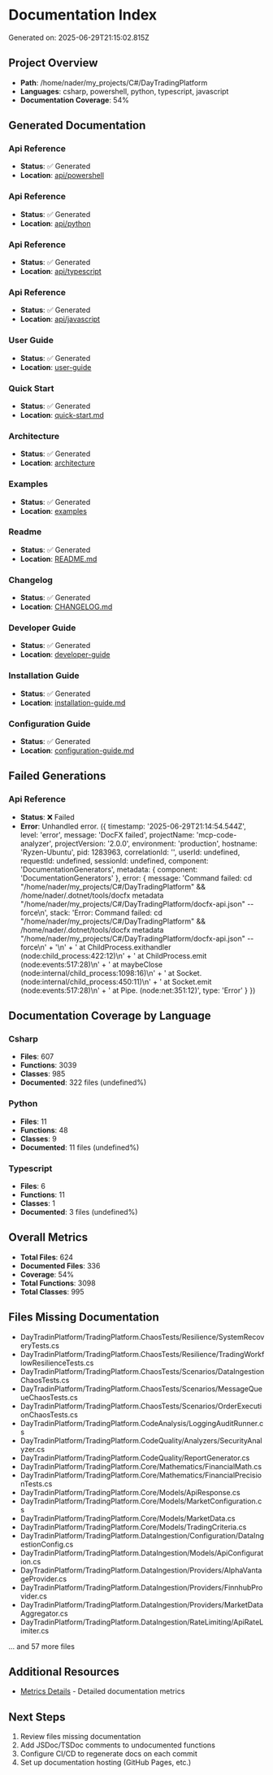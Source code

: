 # Documentation Index

Generated on: 2025-06-29T21:15:02.815Z

## Project Overview
- **Path**: /home/nader/my_projects/C#/DayTradingPlatform
- **Languages**: csharp, powershell, python, typescript, javascript
- **Documentation Coverage**: 54%

## Generated Documentation

### Api Reference
- **Status**: ✅ Generated
- **Location**: [api/powershell](./api/powershell)

### Api Reference
- **Status**: ✅ Generated
- **Location**: [api/python](./api/python)

### Api Reference
- **Status**: ✅ Generated
- **Location**: [api/typescript](./api/typescript)

### Api Reference
- **Status**: ✅ Generated
- **Location**: [api/javascript](./api/javascript)

### User Guide
- **Status**: ✅ Generated
- **Location**: [user-guide](./user-guide)

### Quick Start
- **Status**: ✅ Generated
- **Location**: [quick-start.md](./quick-start.md)

### Architecture
- **Status**: ✅ Generated
- **Location**: [architecture](./architecture)

### Examples
- **Status**: ✅ Generated
- **Location**: [examples](./examples)

### Readme
- **Status**: ✅ Generated
- **Location**: [README.md](./README.md)

### Changelog
- **Status**: ✅ Generated
- **Location**: [CHANGELOG.md](./CHANGELOG.md)

### Developer Guide
- **Status**: ✅ Generated
- **Location**: [developer-guide](./developer-guide)

### Installation Guide
- **Status**: ✅ Generated
- **Location**: [installation-guide.md](./installation-guide.md)

### Configuration Guide
- **Status**: ✅ Generated
- **Location**: [configuration-guide.md](./configuration-guide.md)


## Failed Generations

### Api Reference
- **Status**: ❌ Failed
- **Error**: Unhandled error. ({
  timestamp: '2025-06-29T21:14:54.544Z',
  level: 'error',
  message: 'DocFX failed',
  projectName: 'mcp-code-analyzer',
  projectVersion: '2.0.0',
  environment: 'production',
  hostname: 'Ryzen-Ubuntu',
  pid: 1283963,
  correlationId: '',
  userId: undefined,
  requestId: undefined,
  sessionId: undefined,
  component: 'DocumentationGenerators',
  metadata: { component: 'DocumentationGenerators' },
  error: {
    message: 'Command failed: cd "/home/nader/my_projects/C#/DayTradingPlatform" && /home/nader/.dotnet/tools/docfx metadata "/home/nader/my_projects/C#/DayTradingPlatform/docfx-api.json" --force\n',
    stack: 'Error: Command failed: cd "/home/nader/my_projects/C#/DayTradingPlatform" && /home/nader/.dotnet/tools/docfx metadata "/home/nader/my_projects/C#/DayTradingPlatform/docfx-api.json" --force\n' +
      '\n' +
      '    at ChildProcess.exithandler (node:child_process:422:12)\n' +
      '    at ChildProcess.emit (node:events:517:28)\n' +
      '    at maybeClose (node:internal/child_process:1098:16)\n' +
      '    at Socket.<anonymous> (node:internal/child_process:450:11)\n' +
      '    at Socket.emit (node:events:517:28)\n' +
      '    at Pipe.<anonymous> (node:net:351:12)',
    type: 'Error'
  }
})

## Documentation Coverage by Language

### Csharp
- **Files**: 607
- **Functions**: 3039
- **Classes**: 985
- **Documented**: 322 files (undefined%)

### Python
- **Files**: 11
- **Functions**: 48
- **Classes**: 9
- **Documented**: 11 files (undefined%)

### Typescript
- **Files**: 6
- **Functions**: 11
- **Classes**: 1
- **Documented**: 3 files (undefined%)

## Overall Metrics
- **Total Files**: 624
- **Documented Files**: 336
- **Coverage**: 54%
- **Total Functions**: 3098
- **Total Classes**: 995

## Files Missing Documentation
- DayTradinPlatform/TradingPlatform.ChaosTests/Resilience/SystemRecoveryTests.cs
- DayTradinPlatform/TradingPlatform.ChaosTests/Resilience/TradingWorkflowResilienceTests.cs
- DayTradinPlatform/TradingPlatform.ChaosTests/Scenarios/DataIngestionChaosTests.cs
- DayTradinPlatform/TradingPlatform.ChaosTests/Scenarios/MessageQueueChaosTests.cs
- DayTradinPlatform/TradingPlatform.ChaosTests/Scenarios/OrderExecutionChaosTests.cs
- DayTradinPlatform/TradingPlatform.CodeAnalysis/LoggingAuditRunner.cs
- DayTradinPlatform/TradingPlatform.CodeQuality/Analyzers/SecurityAnalyzer.cs
- DayTradinPlatform/TradingPlatform.CodeQuality/ReportGenerator.cs
- DayTradinPlatform/TradingPlatform.Core/Mathematics/FinancialMath.cs
- DayTradinPlatform/TradingPlatform.Core/Mathematics/FinancialPrecisionTests.cs
- DayTradinPlatform/TradingPlatform.Core/Models/ApiResponse.cs
- DayTradinPlatform/TradingPlatform.Core/Models/MarketConfiguration.cs
- DayTradinPlatform/TradingPlatform.Core/Models/MarketData.cs
- DayTradinPlatform/TradingPlatform.Core/Models/TradingCriteria.cs
- DayTradinPlatform/TradingPlatform.DataIngestion/Configuration/DataIngestionConfig.cs
- DayTradinPlatform/TradingPlatform.DataIngestion/Models/ApiConfiguration.cs
- DayTradinPlatform/TradingPlatform.DataIngestion/Providers/AlphaVantageProvider.cs
- DayTradinPlatform/TradingPlatform.DataIngestion/Providers/FinnhubProvider.cs
- DayTradinPlatform/TradingPlatform.DataIngestion/Providers/MarketDataAggregator.cs
- DayTradinPlatform/TradingPlatform.DataIngestion/RateLimiting/ApiRateLimiter.cs

... and 57 more files

## Additional Resources
- [Metrics Details](metrics.json) - Detailed documentation metrics


## Next Steps
1. Review files missing documentation
2. Add JSDoc/TSDoc comments to undocumented functions
3. Configure CI/CD to regenerate docs on each commit
4. Set up documentation hosting (GitHub Pages, etc.)
